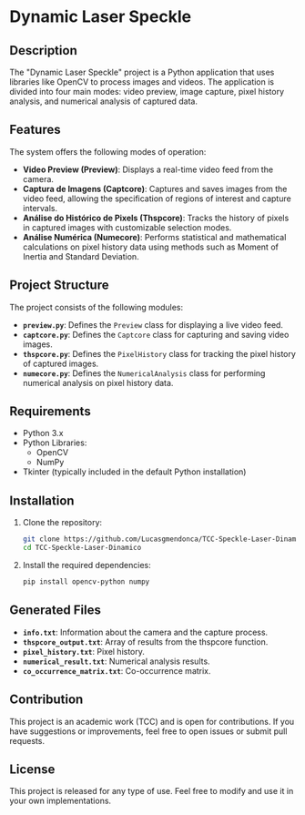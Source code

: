 # Dynamic Laser Speckle

## Description

The "Dynamic Laser Speckle" project is a Python application that uses libraries like OpenCV to process images and videos. The application is divided into four main modes: video preview, image capture, pixel history analysis, and numerical analysis of captured data.

## Features
The system offers the following modes of operation:

- **Video Preview (Preview)**: Displays a real-time video feed from the camera.
- **Captura de Imagens (Captcore)**: Captures and saves images from the video feed, allowing the specification of regions of interest and capture intervals.
- **Análise do Histórico de Pixels (Thspcore)**: Tracks the history of pixels in captured images with customizable selection modes.
- **Análise Numérica (Numecore)**: Performs statistical and mathematical calculations on pixel history data using methods such as Moment of Inertia and Standard Deviation.

## Project Structure

The project consists of the following modules:

- **`preview.py`**: Defines the `Preview` class for displaying a live video feed.
- **`captcore.py`**: Defines the `Captcore` class for capturing and saving video images.
- **`thspcore.py`**: Defines the `PixelHistory` class for tracking the pixel history of captured images.
- **`numecore.py`**: Defines the `NumericalAnalysis` class for performing numerical analysis on pixel history data.

## Requirements

- Python 3.x
- Python Libraries:
    - OpenCV
    - NumPy
- Tkinter (typically included in the default Python installation)

## Installation

1. Clone the repository:
    ```bash
    git clone https://github.com/Lucasgmendonca/TCC-Speckle-Laser-Dinamico.git
    cd TCC-Speckle-Laser-Dinamico
    ```

2. Install the required dependencies:
    ```bash
    pip install opencv-python numpy
    ```

## Generated Files

- **`info.txt`**: Information about the camera and the capture process.
- **`thspcore_output.txt`**: Array of results from the thspcore function.
- **`pixel_history.txt`**: Pixel history.
- **`numerical_result.txt`**: Numerical analysis results.
- **`co_occurrence_matrix.txt`**: Co-occurrence matrix.

## Contribution

This project is an academic work (TCC) and is open for contributions. If you have suggestions or improvements, feel free to open issues or submit pull requests.

## License

This project is released for any type of use. Feel free to modify and use it in your own implementations.

